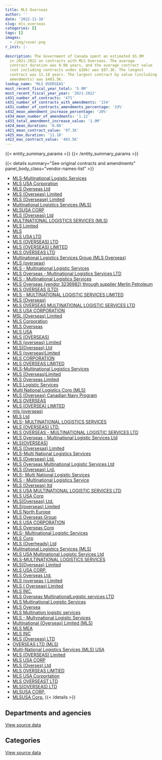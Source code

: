 ```yaml
---
title: MLS Overseas
author: ''
date: '2022-11-16'
slug: mls_overseas
categories: []
tags: []
images:
  - /img/cover.png
r_init: |-
  
description: The Government of Canada spent an estimated $5.9M
  in 2021-2022 on contracts with MLS Overseas. The average
  contract duration was 0.08 years, and the average contract value
  (not including contracts under $10k) was $97.1K. The longest
  contract was 11.18 years. The largest contract by value (including
  amendments) was $403.5K.
lookup_name: 'MLS OVERSEAS'
most_recent_fiscal_year_total: '5.9M'
most_recent_fiscal_year_year: '2021-2022'
s431_number_of_contracts: '471'
s431_number_of_contracts_with_amendments: '154'
s431_number_of_contracts_amendments_percentage: '33%'
s432_mean_amendment_increase_percentage: '20%'
s434_mean_number_of_amendments: '1.12'
s433_total_amendment_increase_value: '1.9M'
s424_mean_duration: '0.08'
s421_mean_contract_value: '97.1K'
s425_max_duration: '11.18'
s422_max_contract_value: '403.5K'
---
```


<script src="/rmarkdown-libs/htmlwidgets/htmlwidgets.js"></script>
<link href="/rmarkdown-libs/datatables-css/datatables-crosstalk.css" rel="stylesheet" />
<script src="/rmarkdown-libs/datatables-binding/datatables.js"></script>
<script src="/rmarkdown-libs/jquery/jquery-3.6.0.min.js"></script>
<link href="/rmarkdown-libs/dt-core-bootstrap/css/dataTables.bootstrap.min.css" rel="stylesheet" />
<link href="/rmarkdown-libs/dt-core-bootstrap/css/dataTables.bootstrap.extra.css" rel="stylesheet" />
<script src="/rmarkdown-libs/dt-core-bootstrap/js/jquery.dataTables.min.js"></script>
<script src="/rmarkdown-libs/dt-core-bootstrap/js/dataTables.bootstrap.min.js"></script>
<link href="/rmarkdown-libs/crosstalk/css/crosstalk.min.css" rel="stylesheet" />
<script src="/rmarkdown-libs/crosstalk/js/crosstalk.min.js"></script>
<script src="/rmarkdown-libs/htmlwidgets/htmlwidgets.js"></script>
<link href="/rmarkdown-libs/datatables-css/datatables-crosstalk.css" rel="stylesheet" />
<script src="/rmarkdown-libs/datatables-binding/datatables.js"></script>
<script src="/rmarkdown-libs/jquery/jquery-3.6.0.min.js"></script>
<link href="/rmarkdown-libs/dt-core-bootstrap/css/dataTables.bootstrap.min.css" rel="stylesheet" />
<link href="/rmarkdown-libs/dt-core-bootstrap/css/dataTables.bootstrap.extra.css" rel="stylesheet" />
<script src="/rmarkdown-libs/dt-core-bootstrap/js/jquery.dataTables.min.js"></script>
<script src="/rmarkdown-libs/dt-core-bootstrap/js/dataTables.bootstrap.min.js"></script>
<link href="/rmarkdown-libs/crosstalk/css/crosstalk.min.css" rel="stylesheet" />
<script src="/rmarkdown-libs/crosstalk/js/crosstalk.min.js"></script>

{{< entity_summary_params >}}
{{< /entity_summary_params >}}

{{< details summary="See original contracts and amendments" panel_body_class="vendor-names-list" >}}
- [MLS-Multinational Logistic Services](https://search.open.canada.ca/en/ct/?sort=contract_value_f%20desc&page=1&search_text=%22MLS-Multinational%20Logistic%20Services%22)
- [MLS USA Corporation](https://search.open.canada.ca/en/ct/?sort=contract_value_f%20desc&page=1&search_text=%22MLS%20USA%20Corporation%22)
- [MLS Overseas Ltd](https://search.open.canada.ca/en/ct/?sort=contract_value_f%20desc&page=1&search_text=%22MLS%20Overseas%20Ltd%22)
- [MLS (Overseas) Limited](https://search.open.canada.ca/en/ct/?sort=contract_value_f%20desc&page=1&search_text=%22MLS%20%28Overseas%29%20Limited%22)
- [MLS (Oversease) Limited](https://search.open.canada.ca/en/ct/?sort=contract_value_f%20desc&page=1&search_text=%22MLS%20%28Oversease%29%20Limited%22)
- [Multinational Logistics Services (MLS)](https://search.open.canada.ca/en/ct/?sort=contract_value_f%20desc&page=1&search_text=%22Multinational%20Logistics%20Services%20%28MLS%29%22)
- [MLSUSA CORP](https://search.open.canada.ca/en/ct/?sort=contract_value_f%20desc&page=1&search_text=%22MLSUSA%20CORP%22)
- [MLS (Overseas) Ltd](https://search.open.canada.ca/en/ct/?sort=contract_value_f%20desc&page=1&search_text=%22MLS%20%28Overseas%29%20Ltd%22)
- [MULTINATIONAL LOGISTICS SERVICES (MLS)](https://search.open.canada.ca/en/ct/?sort=contract_value_f%20desc&page=1&search_text=%22MULTINATIONAL%20LOGISTICS%20SERVICES%20%28MLS%29%22)
- [MLS Limited](https://search.open.canada.ca/en/ct/?sort=contract_value_f%20desc&page=1&search_text=%22MLS%20Limited%22)
- [MLS](https://search.open.canada.ca/en/ct/?sort=contract_value_f%20desc&page=1&search_text=%22MLS%22)
- [MLS USA LTD](https://search.open.canada.ca/en/ct/?sort=contract_value_f%20desc&page=1&search_text=%22MLS%20USA%20LTD%22)
- [MLS (OVERSEAS) LTD](https://search.open.canada.ca/en/ct/?sort=contract_value_f%20desc&page=1&search_text=%22MLS%20%28OVERSEAS%29%20LTD%22)
- [MLS (OVERSEAS) LIMITED](https://search.open.canada.ca/en/ct/?sort=contract_value_f%20desc&page=1&search_text=%22MLS%20%28OVERSEAS%29%20LIMITED%22)
- [MLS OVERSEAS LTD](https://search.open.canada.ca/en/ct/?sort=contract_value_f%20desc&page=1&search_text=%22MLS%20OVERSEAS%20LTD%22)
- [Multinational Logistics Services Group (MLS Overseas)](https://search.open.canada.ca/en/ct/?sort=contract_value_f%20desc&page=1&search_text=%22Multinational%20Logistics%20Services%20Group%20%28MLS%20Overseas%29%22)
- [MLS (overseas)](https://search.open.canada.ca/en/ct/?sort=contract_value_f%20desc&page=1&search_text=%22MLS%20%28overseas%29%22)
- [MLS - Multinational Logistic Services](https://search.open.canada.ca/en/ct/?sort=contract_value_f%20desc&page=1&search_text=%22MLS%20-%20Multinational%20Logistic%20Services%22)
- [MLS Overseas - Multinational Logistics Services LTD](https://search.open.canada.ca/en/ct/?sort=contract_value_f%20desc&page=1&search_text=%22MLS%20Overseas%20-%20Multinational%20Logistics%20Services%20LTD%22)
- [MLS - Multinational Logistics Services](https://search.open.canada.ca/en/ct/?sort=contract_value_f%20desc&page=1&search_text=%22MLS%20-%20Multinational%20Logistics%20Services%22)
- [MLS Overseas (vendor 3236982) through supplier Merlin Petroleum](https://search.open.canada.ca/en/ct/?sort=contract_value_f%20desc&page=1&search_text=%22MLS%20Overseas%20%28vendor%203236982%29%20through%20supplier%20Merlin%20Petroleum%22)
- [MLS OVERSEAS (LTD)](https://search.open.canada.ca/en/ct/?sort=contract_value_f%20desc&page=1&search_text=%22MLS%20OVERSEAS%20%28LTD%29%22)
- [MLS - MULTINATIONAL LOGISTIC SERVICES LIMITED](https://search.open.canada.ca/en/ct/?sort=contract_value_f%20desc&page=1&search_text=%22MLS%20-%20MULTINATIONAL%20LOGISTIC%20SERVICES%20LIMITED%22)
- [MLS (Overseas)](https://search.open.canada.ca/en/ct/?sort=contract_value_f%20desc&page=1&search_text=%22MLS%20%28Overseas%29%22)
- [MLS OVERSEAS MULTINATIONAL LOGISTIC SERVICES LTD](https://search.open.canada.ca/en/ct/?sort=contract_value_f%20desc&page=1&search_text=%22MLS%20OVERSEAS%20MULTINATIONAL%20LOGISTIC%20SERVICES%20LTD%22)
- [MLS USA CORPORATION](https://search.open.canada.ca/en/ct/?sort=contract_value_f%20desc&page=1&search_text=%22MLS%20USA%20CORPORATION%22)
- [MSL (Overseas) Limited](https://search.open.canada.ca/en/ct/?sort=contract_value_f%20desc&page=1&search_text=%22MSL%20%28Overseas%29%20Limited%22)
- [MLS Corporation](https://search.open.canada.ca/en/ct/?sort=contract_value_f%20desc&page=1&search_text=%22MLS%20Corporation%22)
- [MLS Overseas](https://search.open.canada.ca/en/ct/?sort=contract_value_f%20desc&page=1&search_text=%22MLS%20Overseas%22)
- [MLS USA](https://search.open.canada.ca/en/ct/?sort=contract_value_f%20desc&page=1&search_text=%22MLS%20USA%22)
- [MLS (OVERSEAS)](https://search.open.canada.ca/en/ct/?sort=contract_value_f%20desc&page=1&search_text=%22MLS%20%28OVERSEAS%29%22)
- [MLS (overseas) Limited](https://search.open.canada.ca/en/ct/?sort=contract_value_f%20desc&page=1&search_text=%22MLS%20%28overseas%29%20Limited%22)
- [MLS(Overseas) Ltd](https://search.open.canada.ca/en/ct/?sort=contract_value_f%20desc&page=1&search_text=%22MLS%28Overseas%29%20Ltd%22)
- [MLS (overseas)Limited](https://search.open.canada.ca/en/ct/?sort=contract_value_f%20desc&page=1&search_text=%22MLS%20%28overseas%29Limited%22)
- [MLS CORPORATION](https://search.open.canada.ca/en/ct/?sort=contract_value_f%20desc&page=1&search_text=%22MLS%20CORPORATION%22)
- [MLS OVERSEAS LIMITED](https://search.open.canada.ca/en/ct/?sort=contract_value_f%20desc&page=1&search_text=%22MLS%20OVERSEAS%20LIMITED%22)
- [MLS-Multinational Logistics Services](https://search.open.canada.ca/en/ct/?sort=contract_value_f%20desc&page=1&search_text=%22MLS-Multinational%20Logistics%20Services%22)
- [MLS (Overseas)Limited](https://search.open.canada.ca/en/ct/?sort=contract_value_f%20desc&page=1&search_text=%22MLS%20%28Overseas%29Limited%22)
- [MLS Overseas Limited](https://search.open.canada.ca/en/ct/?sort=contract_value_f%20desc&page=1&search_text=%22MLS%20Overseas%20Limited%22)
- [MLS Logistic Services](https://search.open.canada.ca/en/ct/?sort=contract_value_f%20desc&page=1&search_text=%22MLS%20Logistic%20Services%22)
- [Multi National Logistics Corp (MLS)](https://search.open.canada.ca/en/ct/?sort=contract_value_f%20desc&page=1&search_text=%22Multi%20National%20Logistics%20Corp%20%28MLS%29%22)
- [MLS (Overseas) Canadian Navy Program](https://search.open.canada.ca/en/ct/?sort=contract_value_f%20desc&page=1&search_text=%22MLS%20%28Overseas%29%20Canadian%20Navy%20Program%22)
- [MLS OVERSEAS](https://search.open.canada.ca/en/ct/?sort=contract_value_f%20desc&page=1&search_text=%22MLS%20OVERSEAS%22)
- [MLS (OVERSEA) LIMITED](https://search.open.canada.ca/en/ct/?sort=contract_value_f%20desc&page=1&search_text=%22MLS%20%28OVERSEA%29%20LIMITED%22)
- [mls (overseas)](https://search.open.canada.ca/en/ct/?sort=contract_value_f%20desc&page=1&search_text=%22mls%20%28overseas%29%22)
- [MLS Ltd](https://search.open.canada.ca/en/ct/?sort=contract_value_f%20desc&page=1&search_text=%22MLS%20Ltd%22)
- [MLS- MULTINATIONAL LOGISTICS SERVICES](https://search.open.canada.ca/en/ct/?sort=contract_value_f%20desc&page=1&search_text=%22MLS-%20MULTINATIONAL%20LOGISTICS%20SERVICES%22)
- [MLS (OVERSEAS) LTD.](https://search.open.canada.ca/en/ct/?sort=contract_value_f%20desc&page=1&search_text=%22MLS%20%28OVERSEAS%29%20LTD.%22)
- [MLS OVERSEAS - MULTINATIONAL LOGISTIC SERVICES LTD](https://search.open.canada.ca/en/ct/?sort=contract_value_f%20desc&page=1&search_text=%22MLS%20OVERSEAS%20-%20MULTINATIONAL%20LOGISTIC%20SERVICES%20LTD%22)
- [MLS Overseas - Multinational Logistic Services Ltd](https://search.open.canada.ca/en/ct/?sort=contract_value_f%20desc&page=1&search_text=%22MLS%20Overseas%20-%20Multinational%20Logistic%20Services%20Ltd%22)
- [MLS(OVERSEAS)](https://search.open.canada.ca/en/ct/?sort=contract_value_f%20desc&page=1&search_text=%22MLS%28OVERSEAS%29%22)
- [MLS (Oversesas) Limited](https://search.open.canada.ca/en/ct/?sort=contract_value_f%20desc&page=1&search_text=%22MLS%20%28Oversesas%29%20Limited%22)
- [MLS-Multi National Logistics Services](https://search.open.canada.ca/en/ct/?sort=contract_value_f%20desc&page=1&search_text=%22MLS-Multi%20National%20Logistics%20Services%22)
- [MLS (Overseas) Ltd.](https://search.open.canada.ca/en/ct/?sort=contract_value_f%20desc&page=1&search_text=%22MLS%20%28Overseas%29%20Ltd.%22)
- [MLS Overseas Multinational Logistic Services Ltd](https://search.open.canada.ca/en/ct/?sort=contract_value_f%20desc&page=1&search_text=%22MLS%20Overseas%20Multinational%20Logistic%20Services%20Ltd%22)
- [MLS (Overseas) Lrd.](https://search.open.canada.ca/en/ct/?sort=contract_value_f%20desc&page=1&search_text=%22MLS%20%28Overseas%29%20Lrd.%22)
- [MLS- Multi National Logistic Services](https://search.open.canada.ca/en/ct/?sort=contract_value_f%20desc&page=1&search_text=%22MLS-%20Multi%20National%20Logistic%20Services%22)
- [MLS - Multinational Logistics Service](https://search.open.canada.ca/en/ct/?sort=contract_value_f%20desc&page=1&search_text=%22MLS%20-%20Multinational%20Logistics%20Service%22)
- [MLS (Overseas) ltd](https://search.open.canada.ca/en/ct/?sort=contract_value_f%20desc&page=1&search_text=%22MLS%20%28Overseas%29%20ltd%22)
- [MLS USA MULTINATIONAL LOGISTIC SERVICES LTD](https://search.open.canada.ca/en/ct/?sort=contract_value_f%20desc&page=1&search_text=%22MLS%20USA%20MULTINATIONAL%20LOGISTIC%20SERVICES%20LTD%22)
- [MLS USA Corp](https://search.open.canada.ca/en/ct/?sort=contract_value_f%20desc&page=1&search_text=%22MLS%20USA%20Corp%22)
- [MLS(Overseas) Ltd.](https://search.open.canada.ca/en/ct/?sort=contract_value_f%20desc&page=1&search_text=%22MLS%28Overseas%29%20Ltd.%22)
- [MLS(overseas) Limited](https://search.open.canada.ca/en/ct/?sort=contract_value_f%20desc&page=1&search_text=%22MLS%28overseas%29%20Limited%22)
- [MLS North Europe](https://search.open.canada.ca/en/ct/?sort=contract_value_f%20desc&page=1&search_text=%22MLS%20North%20Europe%22)
- [MLS Overseas Group](https://search.open.canada.ca/en/ct/?sort=contract_value_f%20desc&page=1&search_text=%22MLS%20Overseas%20Group%22)
- [MLS USA CORPORATION](https://search.open.canada.ca/en/ct/?sort=contract_value_f%20desc&page=1&search_text=%22MLS%20%20USA%20CORPORATION%22)
- [MLS Overseas Corp](https://search.open.canada.ca/en/ct/?sort=contract_value_f%20desc&page=1&search_text=%22MLS%20Overseas%20Corp%22)
- [MLS- Multinational Logistic Services](https://search.open.canada.ca/en/ct/?sort=contract_value_f%20desc&page=1&search_text=%22MLS-%20Multinational%20Logistic%20Services%22)
- [MLS Corp](https://search.open.canada.ca/en/ct/?sort=contract_value_f%20desc&page=1&search_text=%22MLS%20Corp%22)
- [MLS (Overheads) Ltd](https://search.open.canada.ca/en/ct/?sort=contract_value_f%20desc&page=1&search_text=%22MLS%20%28Overheads%29%20Ltd%22)
- [Mulitnational Logistics Services (MLS)](https://search.open.canada.ca/en/ct/?sort=contract_value_f%20desc&page=1&search_text=%22Mulitnational%20Logistics%20Services%20%28MLS%29%22)
- [MLS USA Multinational Logistic Services Ltd](https://search.open.canada.ca/en/ct/?sort=contract_value_f%20desc&page=1&search_text=%22MLS%20USA%20Multinational%20Logistic%20Services%20Ltd%22)
- [MLS-MULTINATIONAL LOGISTICS SERVICES](https://search.open.canada.ca/en/ct/?sort=contract_value_f%20desc&page=1&search_text=%22MLS-MULTINATIONAL%20LOGISTICS%20SERVICES%22)
- [MLS(Overseas) Limited](https://search.open.canada.ca/en/ct/?sort=contract_value_f%20desc&page=1&search_text=%22MLS%28Overseas%29%20Limited%22)
- [MLS USA CORP.](https://search.open.canada.ca/en/ct/?sort=contract_value_f%20desc&page=1&search_text=%22MLS%20USA%20CORP.%22)
- [MLS Overseas Ltd.](https://search.open.canada.ca/en/ct/?sort=contract_value_f%20desc&page=1&search_text=%22MLS%20Overseas%20Ltd.%22)
- [MLS (overseas ) Limited](https://search.open.canada.ca/en/ct/?sort=contract_value_f%20desc&page=1&search_text=%22MLS%20%28overseas%20%29%20Limited%22)
- [MLS ( Overseas) Limited](https://search.open.canada.ca/en/ct/?sort=contract_value_f%20desc&page=1&search_text=%22MLS%20%28%20Overseas%29%20Limited%22)
- [MLS INC.](https://search.open.canada.ca/en/ct/?sort=contract_value_f%20desc&page=1&search_text=%22MLS%20INC.%22)
- [MLS Overseas MultinationalLogistic services LTD](https://search.open.canada.ca/en/ct/?sort=contract_value_f%20desc&page=1&search_text=%22MLS%20Overseas%20MultinationalLogistic%20services%20LTD%22)
- [MLS Multinational Logistic Services](https://search.open.canada.ca/en/ct/?sort=contract_value_f%20desc&page=1&search_text=%22MLS%20Multinational%20Logistic%20Services%22)
- [MLS Oversea](https://search.open.canada.ca/en/ct/?sort=contract_value_f%20desc&page=1&search_text=%22MLS%20Oversea%22)
- [MLS Multination logistic services](https://search.open.canada.ca/en/ct/?sort=contract_value_f%20desc&page=1&search_text=%22MLS%20Multination%20logistic%20services%22)
- [MLS - Multynational Logistic Services](https://search.open.canada.ca/en/ct/?sort=contract_value_f%20desc&page=1&search_text=%22MLS%20-%20Multynational%20Logistic%20Services%22)
- [Multinational (Overseas) Limited (MLS)](https://search.open.canada.ca/en/ct/?sort=contract_value_f%20desc&page=1&search_text=%22Multinational%20%28Overseas%29%20Limited%20%28MLS%29%22)
- [MLS MEA](https://search.open.canada.ca/en/ct/?sort=contract_value_f%20desc&page=1&search_text=%22MLS%20MEA%22)
- [MLS INC](https://search.open.canada.ca/en/ct/?sort=contract_value_f%20desc&page=1&search_text=%22MLS%20INC%22)
- [MLS (Overseas) LTD](https://search.open.canada.ca/en/ct/?sort=contract_value_f%20desc&page=1&search_text=%22MLS%20%28Overseas%29%20LTD%22)
- [OVERSEAS LTD (MLS)](https://search.open.canada.ca/en/ct/?sort=contract_value_f%20desc&page=1&search_text=%22OVERSEAS%20LTD%20%28MLS%29%22)
- [Multi-National Logistics Services (MLS) USA](https://search.open.canada.ca/en/ct/?sort=contract_value_f%20desc&page=1&search_text=%22Multi-National%20%20Logistics%20Services%20%28MLS%29%20USA%22)
- [MLS (OVERSEAS) Limited](https://search.open.canada.ca/en/ct/?sort=contract_value_f%20desc&page=1&search_text=%22MLS%20%28OVERSEAS%29%20Limited%22)
- [MLS USA CORP](https://search.open.canada.ca/en/ct/?sort=contract_value_f%20desc&page=1&search_text=%22MLS%20USA%20CORP%22)
- [MLS (Overses) Ltd](https://search.open.canada.ca/en/ct/?sort=contract_value_f%20desc&page=1&search_text=%22MLS%20%28Overses%29%20Ltd%22)
- [MLS OVERSEAS LIMTIED](https://search.open.canada.ca/en/ct/?sort=contract_value_f%20desc&page=1&search_text=%22MLS%20OVERSEAS%20LIMTIED%22)
- [MLS USA Corportation](https://search.open.canada.ca/en/ct/?sort=contract_value_f%20desc&page=1&search_text=%22MLS%20USA%20Corportation%22)
- [MLS OVERSEAST LTD](https://search.open.canada.ca/en/ct/?sort=contract_value_f%20desc&page=1&search_text=%22MLS%20OVERSEAST%20LTD%22)
- [MLS(OVERSEAS) LTD](https://search.open.canada.ca/en/ct/?sort=contract_value_f%20desc&page=1&search_text=%22MLS%28OVERSEAS%29%20LTD%22)
- [MLSUSA CORP.](https://search.open.canada.ca/en/ct/?sort=contract_value_f%20desc&page=1&search_text=%22MLSUSA%20CORP.%22)
- [MLSUSA Corp.](https://search.open.canada.ca/en/ct/?sort=contract_value_f%20desc&page=1&search_text=%22MLSUSA%20Corp.%22)
{{< /details >}}

## Departments and agencies

<div id="htmlwidget-1" style="width:100%;height:auto;" class="datatables html-widget"></div>
<script type="application/json" data-for="htmlwidget-1">{"x":{"style":"bootstrap","filter":"none","vertical":false,"data":[["<a href=\"/departments/dnd-mdn/\">National Defence<\/a>"],[14895790.34],[12781005.81],[5553453.31],[5855587.37]],"container":"<table class=\"table table-striped table-hover row-border order-column display\">\n  <thead>\n    <tr>\n      <th>Department<\/th>\n      <th>2018-2019<\/th>\n      <th>2019-2020<\/th>\n      <th>2020-2021<\/th>\n      <th>2021-2022<\/th>\n    <\/tr>\n  <\/thead>\n<\/table>","options":{"order":[[4,"desc"]],"pageLength":10,"autoWidth":true,"columnDefs":[{"targets":1,"render":"function(data, type, row, meta) {\n    return type !== 'display' ? data : DTWidget.formatCurrency(data, \"$\", 2, 3, \",\", \".\", true, null);\n  }"},{"targets":2,"render":"function(data, type, row, meta) {\n    return type !== 'display' ? data : DTWidget.formatCurrency(data, \"$\", 2, 3, \",\", \".\", true, null);\n  }"},{"targets":3,"render":"function(data, type, row, meta) {\n    return type !== 'display' ? data : DTWidget.formatCurrency(data, \"$\", 2, 3, \",\", \".\", true, null);\n  }"},{"targets":4,"render":"function(data, type, row, meta) {\n    return type !== 'display' ? data : DTWidget.formatCurrency(data, \"$\", 2, 3, \",\", \".\", true, null);\n  }"},{"width":"16%","targets":[1,2,3,4]},{"className":"dt-right","targets":[1,2,3,4]}],"orderClasses":false}},"evals":["options.columnDefs.0.render","options.columnDefs.1.render","options.columnDefs.2.render","options.columnDefs.3.render"],"jsHooks":[]}</script>
<p class="text-right">
<a href="https://github.com/GoC-Spending/contracts-data/tree/main/data/out/vendors/mls_overseas/summary_by_fiscal_year_by_department.csv" class="source-data-link btn btn-link">View source data</a>
</p>

## Categories

<div id="htmlwidget-2" style="width:100%;height:auto;" class="datatables html-widget"></div>
<script type="application/json" data-for="htmlwidget-2">{"x":{"style":"bootstrap","filter":"none","vertical":false,"data":[["<a href=\"/categories/facilities_and_construction/\">Facilities and construction<\/a>","<a href=\"/categories/office_management/\">Office management<\/a>","<a href=\"/categories/defence/\">Defence<\/a>","<a href=\"/categories/professional_services/\">Professional services<\/a>","<a href=\"/categories/industrial_products_and_services/\">Industrial products and services<\/a>"],[null,1285736.23,909965.41,12700088.71,null],[null,1686796.17,1718550.87,9375658.77,null],[20627.71,1624523.06,1503261,2222204.14,182837.4],[null,1705586.93,2427.78,4147572.65,null]],"container":"<table class=\"table table-striped table-hover row-border order-column display\">\n  <thead>\n    <tr>\n      <th>Category<\/th>\n      <th>2018-2019<\/th>\n      <th>2019-2020<\/th>\n      <th>2020-2021<\/th>\n      <th>2021-2022<\/th>\n    <\/tr>\n  <\/thead>\n<\/table>","options":{"order":[[4,"desc"]],"dom":"t","pageLength":30,"autoWidth":true,"columnDefs":[{"targets":1,"render":"function(data, type, row, meta) {\n    return type !== 'display' ? data : DTWidget.formatCurrency(data, \"$\", 2, 3, \",\", \".\", true, null);\n  }"},{"targets":2,"render":"function(data, type, row, meta) {\n    return type !== 'display' ? data : DTWidget.formatCurrency(data, \"$\", 2, 3, \",\", \".\", true, null);\n  }"},{"targets":3,"render":"function(data, type, row, meta) {\n    return type !== 'display' ? data : DTWidget.formatCurrency(data, \"$\", 2, 3, \",\", \".\", true, null);\n  }"},{"targets":4,"render":"function(data, type, row, meta) {\n    return type !== 'display' ? data : DTWidget.formatCurrency(data, \"$\", 2, 3, \",\", \".\", true, null);\n  }"},{"width":"16%","targets":[1,2,3,4]},{"className":"dt-right","targets":[1,2,3,4]}],"orderClasses":false,"lengthMenu":[10,25,30,50,100]}},"evals":["options.columnDefs.0.render","options.columnDefs.1.render","options.columnDefs.2.render","options.columnDefs.3.render"],"jsHooks":[]}</script>
<p class="text-right">
<a href="https://github.com/GoC-Spending/contracts-data/tree/main/data/out/vendors/mls_overseas/summary_by_fiscal_year_by_category.csv" class="source-data-link btn btn-link">View source data</a>
</p>
